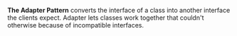 **The Adapter Pattern** converts the interface of a class into another interface the clients expect. Adapter lets classes work together that couldn't otherwise because of incompatible interfaces.